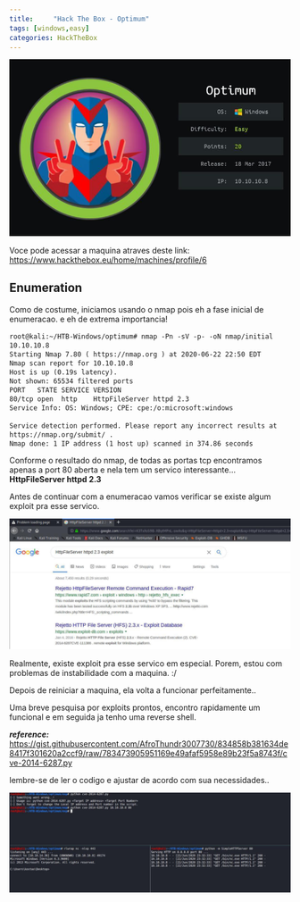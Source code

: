 ```yaml
---
title:     "Hack The Box - Optimum"
tags: [windows,easy]
categories: HackTheBox
---
```


![1.jpg](https://raw.githubusercontent.com/an4kein/an4kein.github.io/master/img/htb-optimum/1.jpg)

Voce pode acessar a maquina atraves deste link: https://www.hackthebox.eu/home/machines/profile/6

## Enumeration

Como de costume, iniciamos usando o nmap pois eh a fase inicial de enumeracao. e eh de extrema importancia!

```
root@kali:~/HTB-Windows/optimum# nmap -Pn -sV -p- -oN nmap/initial 10.10.10.8
Starting Nmap 7.80 ( https://nmap.org ) at 2020-06-22 22:50 EDT
Nmap scan report for 10.10.10.8
Host is up (0.19s latency).
Not shown: 65534 filtered ports
PORT   STATE SERVICE VERSION
80/tcp open  http    HttpFileServer httpd 2.3
Service Info: OS: Windows; CPE: cpe:/o:microsoft:windows

Service detection performed. Please report any incorrect results at https://nmap.org/submit/ .
Nmap done: 1 IP address (1 host up) scanned in 374.86 seconds
```

Conforme o resultado do nmap, de todas as portas tcp encontramos apenas a port 80 aberta e nela tem um servico interessante...
**HttpFileServer httpd 2.3**

Antes de continuar com a enumeracao vamos verificar se existe algum exploit pra esse servico.

![2.jpg](https://raw.githubusercontent.com/an4kein/an4kein.github.io/master/img/htb-optimum/2.jpg)

Realmente, existe exploit pra esse servico em especial. Porem, estou com problemas de instabilidade com a maquina. :/

Depois de reiniciar a maquina, ela volta a funcionar perfeitamente..

Uma breve pesquisa por exploits prontos, encontro rapidamente um funcional e em seguida ja tenho uma reverse shell.

***reference:*** https://gist.githubusercontent.com/AfroThundr3007730/834858b381634de8417f301620a2ccf9/raw/783473905951169e49afaf5958e89b23f5a8743f/cve-2014-6287.py

lembre-se de ler o codigo e ajustar de acordo com sua necessidades..

![3.jpg](https://raw.githubusercontent.com/an4kein/an4kein.github.io/master/img/htb-optimum/3.jpg)

